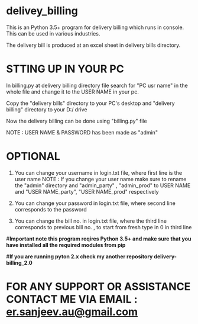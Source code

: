 # delivey_billing

This is an  Python 3.5+ program for delivery billing which runs in console.
This can be used in various industries.

The delivery bill is produced at an excel sheet in delivery bills directory.

# STTING UP IN YOUR PC

In billing.py at delivery billing directory file search for "PC usr name" in the whole file and change it to the USER NAME in your pc.
  
Copy the "delivery bills" directory to your PC's desktop and "delivery billing" directory to your D:/ drive

Now the delivery billing can be done using "billing.py" file

NOTE : 
  USER NAME & PASSWORD has been made as "admin"
  
# **OPTIONAL**

1) You can change your username in login.txt file, where first line is the user name
  NOTE :
    If you change your user name make sure to rename the "admin" directory and "admin_party" , "admin_prod" to USER NAME and "USER NAME_party", "USER NAME_prod" respectively

2) You can change your password in login.txt file, where second line corresponds to the password

3) You can change the bill no. in login.txt file, where the third line corresponds to previous bill no. , to start from fresh type in 0 in third line

#**Important note this program reqires Python 3.5+ and make sure that you have installed all the required modules from pip**

#**If you are running pyton 2.x check my another repository delivery-billing_2.0**

# FOR ANY SUPPORT OR ASSISTANCE CONTACT ME VIA EMAIL : er.sanjeev.au@gmail.com
